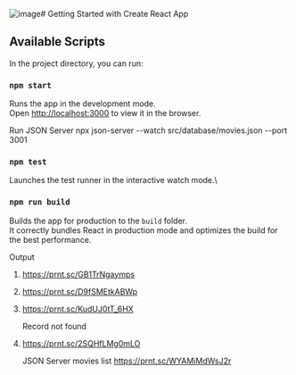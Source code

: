 ![image](https://github.com/user-attachments/assets/b7f553d8-7671-4877-bd52-1df5db36a6a6)# Getting Started with Create React App

## Available Scripts

In the project directory, you can run:

### `npm start`

Runs the app in the development mode.\
Open [http://localhost:3000](http://localhost:3000) to view it in the browser.

Run JSON Server 
npx json-server --watch src/database/movies.json --port 3001

### `npm test`

Launches the test runner in the interactive watch mode.\

### `npm run build`

Builds the app for production to the `build` folder.\
It correctly bundles React in production mode and optimizes the build for the best performance.

Output
1. https://prnt.sc/GB1TrNgaymps
2. https://prnt.sc/D9fSMEtkABWp
3. https://prnt.sc/KudUJ0tT_6HX

    Record not found
5. https://prnt.sc/2SQHfLMg0mLO

   JSON Server movies list
   https://prnt.sc/WYAMiMdWsJ2r
